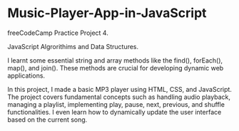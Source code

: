 # Music-Player-App-in-JavaScript

freeCodeCamp Practice Project 4. 

JavaScript Algrorithims and Data Structures.



I learnt some essential string and array methods like the find(), forEach(), map(), and join(). These methods are crucial for developing dynamic web applications.

In this project, I made a basic MP3 player using HTML, CSS, and JavaScript. The project covers fundamental concepts such as handling audio playback, managing a playlist, implementing play, pause, next, previous, and shuffle functionalities. I even learn how to dynamically update the user interface based on the current song.
